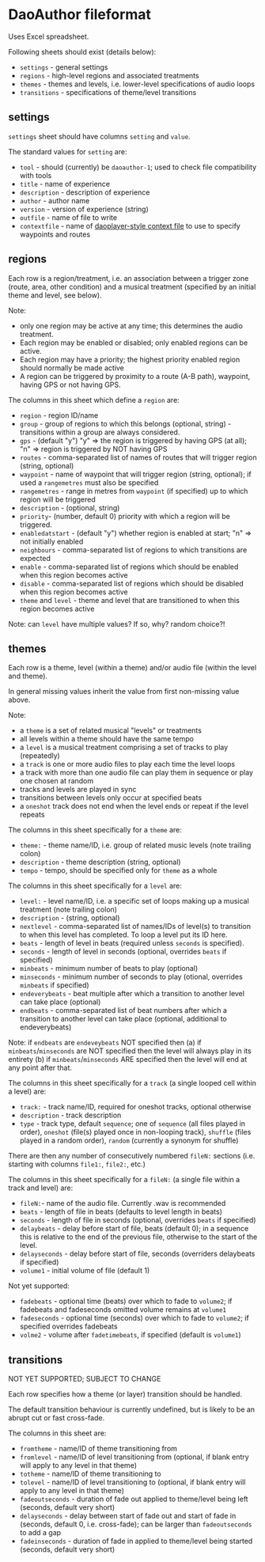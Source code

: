 # DaoAuthor fileformat

Uses Excel spreadsheet.

Following sheets should exist (details below):
- `settings` - general settings
- `regions` - high-level regions and associated treatments
- `themes` - themes and levels, i.e. lower-level specifications of audio loops
- `transitions` - specifications of theme/level transitions

## settings

`settings` sheet should have columns `setting` and `value`.

The standard values for `setting` are:
- `tool` - should (currently) be `daoauthor-1`; used to check file compatibility with tools
- `title` - name of experience
- `description` - description of experience
- `author` - author name
- `version` - version of experience (string)
- `outfile` - name of file to write 
- `contextfile` - name of [daoplayer-style context file](https://github.com/cgreenhalgh/daoplayer/blob/master/docs/fileformat.md) to use to specify waypoints and routes

## regions

Each row is a region/treatment, i.e. an association between a 
trigger zone (route, area, other condition) and a musical treatment 
(specified by an initial theme and level, see below).

Note:
- only one region may be active at any time; this determines the audio treatment.
- Each region may be enabled or disabled; only enabled regions can be active. 
- Each region may have a priority; the highest priority enabled region should normally be made active
- A region can be triggered by proximity to a route (A-B path), waypoint, having GPS or not having GPS.

The columns in this sheet which define a `region` are:
- `region` - region ID/name
- `group` - group of regions to which this belongs (optional, string) - transitions within a group are always considered.
- `gps` - (default "y") "y" => the region is triggered by having GPS (at all); "n" => region is triggered by NOT having GPS
- `routes` - comma-separated list of names of routes that will trigger region (string, optional)
- `waypoint` - name of waypoint that will trigger region (string, optional); if used a `rangemetres` must also be specified
- `rangemetres` - range in metres from `waypoint` (if specified) up to which region will be triggered
- `description` - (optional, string)
- `priority`- (number, default 0) priority with which a region will be triggered.
- `enabledatstart` - (default "y") whether region is enabled at start; "n" => not initially enabled
- `neighbours` - comma-separated list of regions to which transitions are expected
- `enable` - comma-separated list of regions which should be enabled when this region becomes active
- `disable` - comma-separated list of regions which should be disabled when this region becomes active
- `theme` and `level` - theme and level that are transitioned to when this region becomes active 

Note: can `level` have multiple values? If so, why? random choice?!

## themes

Each row is a theme, level (within a theme) and/or audio file (within the level and theme).

In general missing values inherit the value from first non-missing value above.

Note:
- a `theme` is a set of related musical "levels" or treatments
- all levels within a theme should have the same tempo
- a `level` is a musical treatment comprising a set of tracks to play (repeatedly)
- a `track` is one or more audio files to play each time the level loops
- a track with more than one audio file can play them in sequence or play one chosen at random
- tracks and levels are played in sync
- transitions between levels only occur at specified beats
- a `oneshot` track does not end when the level ends or repeat if the level repeats

The columns in this sheet specifically for a `theme` are:
- `theme:` - theme name/ID, i.e. group of related music levels (note trailing colon)
- `description` - theme description (string, optional)
- `tempo` - tempo, should be specified only for `theme` as a whole

The columns in this sheet specifically for a `level` are:
- `level:` - level name/ID, i.e. a specific set of loops making up a musical treatment (note trailing colon)
- `description` - (string, optional)
- `nextlevel` - comma-separated list of names/IDs of level(s) to transition to when this level has completed. To loop a level put its ID here. 
- `beats` - length of level in beats (required unless `seconds` is specified).
- `seconds` - length of level in seconds (optional, overrides `beats` if specified)
- `minbeats` - minimum number of beats to play (optional)
- `minseconds` - minimum number of seconds to play (otional, overrides `minbeats` if specified)
- `endeverybeats` - beat multiple after which a transition to another level can take place (optional)
- `endbeats` - comma-separated list of beat numbers after which a transition to another level can take place (optional, additional to endeverybeats)

Note: if `endbeats` are `endeveybeats` NOT specified then 
(a) if `minbeats`/`minseconds` are NOT specified then the level will always play in its entirety 
(b) if `minbeats`/`minseconds` ARE specified then the level will end at any point after that.

The columns in this sheet specifically for a `track` (a single looped cell within a level) are:
- `track:` - track name/ID, required for oneshot tracks, optional otherwise
- `description` - track description
- `type` - track type, default `sequence`; one of `sequence` (all files played in order), `oneshot` (file(s) played once in non-looping track), `shuffle` (files played in a random order), `random` (currently a synonym for shuffle)

There are then any number of consecutively numbered `fileN:` sections (i.e. starting with columns `file1:`, `file2:`, etc.)

The columns in this sheet specifically for a `fileN:` (a single file within a track and level) are:
- `fileN:`- name of the audio file. Currently .wav is recommended
- `beats` - length of file in beats (defaults to level length in beats)
- `seconds` - length of file in seconds (optional, overrides `beats` if specified)
- `delaybeats` - delay before start of file, beats (default 0); in a sequence this is relative to the end of the previous file, otherwise to the start of the level.
- `delayseconds` - delay before start of file, seconds (overriders delaybeats if specified)
- `volume1` - initial volume of file (default 1)

Not yet supported:
- `fadebeats` - optional time (beats) over which to fade to `volume2`; if fadebeats and fadeseconds omitted volume remains at `volume1`
- `fadeseconds` - optional time (seconds) over which to fade to `volume2`; if specified overrides fadebeats
- `volme2` - volume after `fadetimebeats`, if specified (default is `volume1`)

## transitions

NOT YET SUPPORTED; SUBJECT TO CHANGE

Each row specifies how a theme (or layer) transition should be handled.

The default transition behaviour is currently undefined, but is likely to be an abrupt cut or fast cross-fade.

The columns in this sheet are:
- `fromtheme` - name/ID of theme transitioning from
- `fromlevel` - name/ID of level transitioning from (optional, if blank entry will apply to any level in that theme)
- `totheme` - name/ID of theme transitioning to
- `tolevel` - name/ID of level transitioning to (optional, if blank entry will apply to any level in that theme)
- `fadeoutseconds` - duration of fade out applied to theme/level being left (seconds, default very short)
- `delayseconds` - delay between start of fade out and start of fade in (seconds, default 0, i.e. cross-fade); can be larger than `fadeoutseconds` to add a gap
- `fadeinseconds` - duration of fade in applied to theme/level being started (seconds, default very short)

